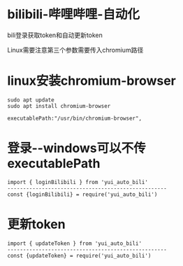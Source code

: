 # bilibili-哔哩哔哩-自动化
bili登录获取token和自动更新token

Linux需要注意第三个参数需要传入chromium路径

# linux安装chromium-browser
```
sudo apt update
sudo apt install chromium-browser
```
```
executablePath:"/usr/bin/chromium-browser",
```
# 登录--windows可以不传executablePath
```
import { loginBilibili } from 'yui_auto_bili'
---------------------------------------------------
const {loginBilibili} = require('yui_auto_bili')
```
# 更新token
```
import { updateToken } from 'yui_auto_bili'
---------------------------------------------------
const {updateToken} = require('yui_auto_bili')
```
